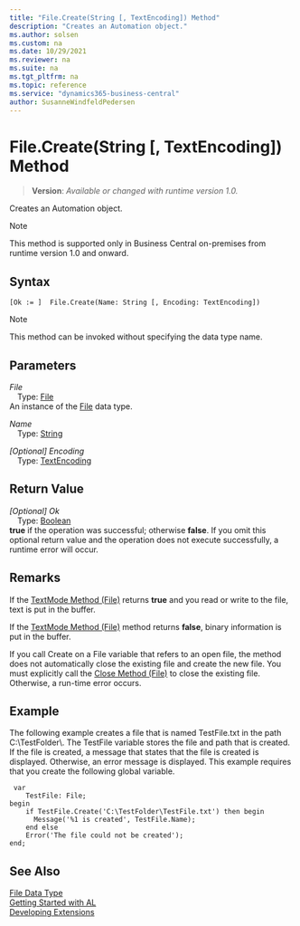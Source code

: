 ```yaml
---
title: "File.Create(String [, TextEncoding]) Method"
description: "Creates an Automation object."
ms.author: solsen
ms.custom: na
ms.date: 10/29/2021
ms.reviewer: na
ms.suite: na
ms.tgt_pltfrm: na
ms.topic: reference
ms.service: "dynamics365-business-central"
author: SusanneWindfeldPedersen
---
```

[//]: # (START>DO_NOT_EDIT)
[//]: # (IMPORTANT:Do not edit any of the content between here and the END>DO_NOT_EDIT.)
[//]: # (Any modifications should be made in the .xml files in the ModernDev repo.)
# File.Create(String [, TextEncoding]) Method
> **Version**: _Available or changed with runtime version 1.0._

Creates an Automation object.

> [!NOTE]
> This method is supported only in Business Central on-premises from runtime version 1.0 and onward.

## Syntax
```AL
[Ok := ]  File.Create(Name: String [, Encoding: TextEncoding])
```
> [!NOTE]
> This method can be invoked without specifying the data type name.
## Parameters
*File*  
&emsp;Type: [File](file-data-type.md)  
An instance of the [File](file-data-type.md) data type.  

*Name*  
&emsp;Type: [String](../string/string-data-type.md)  
  
*[Optional] Encoding*  
&emsp;Type: [TextEncoding](../textencoding/textencoding-option.md)  
  


## Return Value
*[Optional] Ok*  
&emsp;Type: [Boolean](../boolean/boolean-data-type.md)  
**true** if the operation was successful; otherwise **false**.   If you omit this optional return value and the operation does not execute successfully, a runtime error will occur.  


[//]: # (IMPORTANT: END>DO_NOT_EDIT)

## Remarks

If the [TextMode Method \(File\)](../../methods-auto/file/file-textmode-method.md) returns **true** and you read or write to the file, text is put in the buffer.  
  
If the [TextMode Method \(File\)](../../methods-auto/file/file-textmode-method.md) method returns **false**, binary information is put in the buffer.  
  
If you call Create on a File variable that refers to an open file, the method does not automatically close the existing file and create the new file. You must explicitly call the [Close Method \(File\)](../../methods-auto/file/file-close-method.md) to close the existing file. Otherwise, a run-time error occurs.  
  
## Example

The following example creates a file that is named TestFile.txt in the path C:\\TestFolder\\. The TestFile variable stores the file and path that is created. If the file is created, a message that states that the file is created is displayed. Otherwise, an error message is displayed. This example requires that you create the following global variable.  

```al
 var
    TestFile: File;
begin
    if TestFile.Create('C:\TestFolder\TestFile.txt') then begin  
      Message('%1 is created', TestFile.Name);  
    end else  
    Error('The file could not be created');  
end;
```  
  
## See Also
[File Data Type](file-data-type.md)  
[Getting Started with AL](../../devenv-get-started.md)  
[Developing Extensions](../../devenv-dev-overview.md)